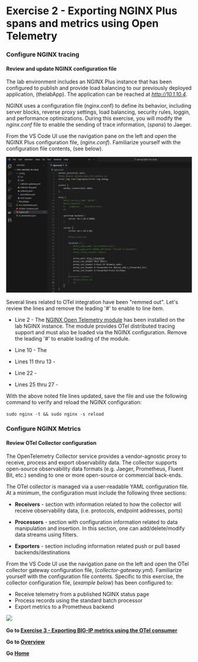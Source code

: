 Exercise 2 - Exporting NGINX Plus spans and metrics using Open Telemetry 
============================================================================

### Configure NGINX tracing 

#### Review and update NGINX configuration file

The lab environment includes an NGINX Plus instance that has been configured to publish and provide load balancing to our previously deployed application, (thelabApp).  The application can be reached at *http://10.1.10.4*.  

NGINX uses a configuration file (nginx.conf) to define its behavior, including server blocks, reverse proxy settings, load balancing, security rules, loggin, and performance optimizations.  During this exercise, you will modify the *nginx.conf* file to enable the sending of trace information, (*spans*) to Jaeger. 

From the VS Code UI use the navigation pane on the left and open the NGINX Plus configuration file, (*nginx.conf*).  Familiarize yourself with the configuration file contents, (see below).  

<img src= "../images/Picture39.png">

Several lines related to OTel integration have been "remmed out".  Let's review the lines and remove the leading '#' to enable to line item.

- Line 2 - The [NGINX Open Telemetry module](https://docs.nginx.com/nginx/admin-guide/dynamic-modules/opentelemetry/) has been installed on the lab NGINX instance.  The module provides OTel distributed tracing support and must also be loaded via the NGINX configuration.  Remove the leading '#' to enable loading of the module.

- Line 10 - The 

- Lines 11 thru 13 - 

- Line 22 - 

- Lines 25 thru 27 - 

With the above noted file lines updated, save the file and use the following command to verify and reload the NGINX configuration:

```sudo nginx -t && sudo nginx -s reload```


### Configure NGINX Metrics
#### Review OTel Collector configuration

The OpenTelemetry Collector service provides a vendor-agnostic proxy to receive, process and export observability data.  The collector supports open-source observability data formats (e.g. Jaeger, Prometheus, Fluent Bit, etc.) sending to one or more open-source or commercial back-ends.

The OTel collector is managed via a user-readable YAML configuration file.  At a minimum, the configuration must include the following three sections:
- **Receivers** - section with information related to how the collector will receive observability data, (i.e. protocols, endpoint addresses, ports) 

- **Processors** - section with configuration information related to data manipulation and insertion.  In this section, one can add/delete/modify data streams using filters.

- **Exporters** - section including information related push or pull based backends/destinations

From the VS Code UI use the navigation pane on the left and open the OTel collector gateway configuration file, (*collector-gateway.yml*).  Familiarize yourself with the configuration file contents.  Specific to this exercise, the collector configuration file, (*example below*)  has been configured to:
 - Receive telemetry from a published NGINX status page
 - Process records using the standard batch processor
 - Export metrics to a Prometheus backend

<img src= "../images/Picture18.png">





**Go to [Exercise 3 - Exporting BIG-IP metrics using the OTel consumer](ex3.md)**

**Go to [Overview](overview.md)**

**Go [Home](https://github.com/f5businessdevelopment/bdOtelLab)**
